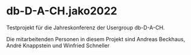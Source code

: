 # db-D-A-CH.jako2022
Testprojekt für die Jahreskonferenz der Usergroup db-D-A-CH.

Die mitarbeitenden Personen in diesem Projekt sind Andreas Beckhaus, André Knappstein und Winfried Schneller
